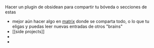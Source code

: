 Hacer un plugin de obsidean para compartir tu bóveda o secciones de estas

- mejor aún hacer algo en [matrix](https://matrix.org/try-matrix/) donde se comparta todo, o lo que tu eligas y puedas leer nuevas entradas de otros "brains"
- [[side projects]]
-
-